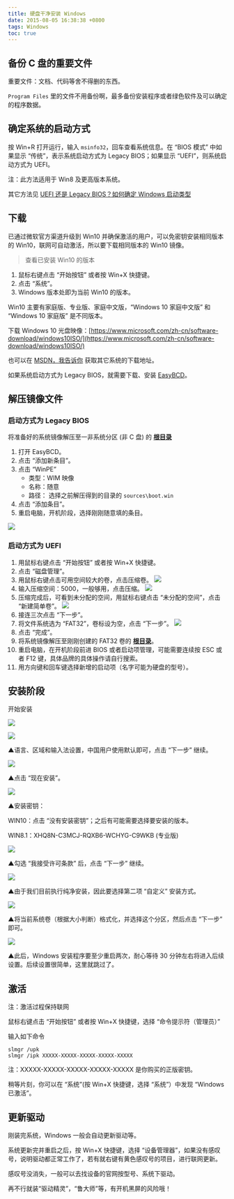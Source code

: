 ```yaml
---
title: 硬盘干净安装 Windows
date: 2015-08-05 16:38:38 +0800
tags: Windows
toc: true
---
```


## 备份 C 盘的重要文件

重要文件：文档、代码等舍不得删的东西。

`Program Files` 里的文件不用备份啊，最多备份安装程序或者绿色软件及可以确定的程序数据。

## 确定系统的启动方式

按 Win+R 打开运行，输入 `msinfo32`，回车查看系统信息。在 “BIOS 模式” 中如果显示 “传统”，表示系统启动方式为 Legacy BIOS；如果显示 “UEFI”，则系统启动方式为 UEFI。

注：此方法适用于 Win8 及更高版本系统。

其它方法见 [UEFI 还是 Legacy BIOS？如何确定 Windows 启动类型](http://wap.ithome.com/html/146588.htm)

## 下载

已通过微软官方渠道升级到 Win10 并确保激活的用户，可以免密钥安装相同版本的 Win10，联网可自动激活，所以要下载相同版本的 Win10 镜像。

> 查看已安装 Win10 的版本
>
1. 鼠标右键点击 “开始按钮” 或者按 Win+X 快捷键。
2. 点击 “系统”。
3. Windows 版本处即为当前 Win10 的版本。

Win10 主要有家庭版、专业版、家庭中文版，“Windows 10 家庭中文版” 和 “Windows 10 家庭版” 是不同版本。

下载 Windows 10 光盘映像：[https://www.microsoft.com/zh-cn/software-download/windows10ISO/](https://www.microsoft.com/zh-cn/software-download/windows10ISO/)

也可以在 [MSDN，我告诉你](http://msdn.itellyou.cn/) 获取其它系统的下载地址。

如果系统启动方式为 Legacy BIOS，就需要下载、安装 [EasyBCD](https://pan.baidu.com/s/1hsmEhSS)。

## 解压镜像文件

### 启动方式为 Legacy BIOS

将准备好的系统镜像解压至一非系统分区 (非 C 盘) 的 **[根目录](http://baike.sogou.com/v305005.htm?fromTitle=%E6%A0%B9%E7%9B%AE%E5%BD%95)**

1. 打开 EasyBCD。
2. 点击 “添加新条目”。
3. 点击 “WinPE”
    * 类型：WIM 映像
    * 名称：随意
    * 路径： 选择之前解压得到的目录的 `sources\boot.win`
4. 点击 “添加条目”。
5. 重启电脑，开机阶段，选择刚刚随意填的条目。

![](/assets/images/install-windows/easybcd.png)

### 启动方式为 UEFI

1. 用鼠标右键点击 “开始按钮” 或者按 Win+X 快捷键。
2. 点击 “磁盘管理”。
3. 用鼠标右键点击可用空间较大的卷，点击压缩卷。 ![](/assets/images/install-windows/1.png)
4. 输入压缩空间：5000，一般够用，点击压缩。 ![](/assets/images/install-windows/2.png)
5. 压缩完成后，可看到未分配的空间，用鼠标右键点击 “未分配的空间”，点击 “新建简单卷”。 ![](/assets/images/install-windows/3.png)
6. 接连三次点击 “下一步”。
7. 将文件系统选为 “FAT32”，卷标设为空，点击 “下一步”。 ![](/assets/images/install-windows/4.png)
8. 点击 “完成”。
9. 将系统镜像解压至刚刚创建的 FAT32 卷的 **[根目录](http://baike.sogou.com/v305005.htm?fromTitle=%E6%A0%B9%E7%9B%AE%E5%BD%95)**。
10. 重启电脑，在开机阶段前进 BIOS 或者启动项管理，可能需要连续按 ESC 或者 F12 键，具体品牌的具体操作请自行搜索。
11. 用方向键和回车键选择新增的启动项（名字可能为硬盘的型号）。

## 安装阶段

开始安装

![](/assets/images/install-windows/05.jpg)

![](/assets/images/install-windows/06.jpg)

▲语言、区域和输入法设置，中国用户使用默认即可，点击 “下一步” 继续。

![](/assets/images/install-windows/07.jpg)

▲点击 “现在安装”。

![](/assets/images/install-windows/08.jpg)

▲安装密钥：

WIN10：点击 “没有安装密钥”；之后有可能需要选择要安装的版本。

WIN8.1：XHQ8N-C3MCJ-RQXB6-WCHYG-C9WKB (专业版)

![](/assets/images/install-windows/09.jpg)

▲勾选 “我接受许可条款” 后，点击 “下一步” 继续。

![](/assets/images/install-windows/10.jpg)

▲由于我们目前执行纯净安装，因此要选择第二项 “自定义” 安装方式。

![](/assets/images/install-windows/11.jpg)

▲将当前系统卷（根据大小判断）格式化，并选择这个分区，然后点击 “下一步” 即可。

![](/assets/images/install-windows/12.jpg)

▲此后，Windows 安装程序要至少重启两次，耐心等待 30 分钟左右将进入后续设置。后续设置很简单，这里就跳过了。

## 激活

注：激活过程保持联网

鼠标右键点击 “开始按钮” 或者按 Win+X 快捷键，选择 “命令提示符（管理员）”

输入如下命令

``` batch
slmgr /upk
slmgr /ipk XXXXX-XXXXX-XXXXX-XXXXX-XXXXX
```

注：XXXXX-XXXXX-XXXXX-XXXXX-XXXXX 是你购买的正版密钥。

稍等片刻，你可以在 “系统”(按 Win+X 快捷键，选择 “系统”）中发现 “Windows 已激活”。

## 更新驱动

刚装完系统，Windows 一般会自动更新驱动等。

系统更新完并重启之后，按 Win+X 快捷键，选择 “设备管理器”，如果没有感叹号，说明驱动都正常工作了，若有就右键有黄色感叹号的项目，进行联网更新。

感叹号没消失，一般可以去找设备的官网按型号、系统下驱动。

再不行就装“驱动精灵”，“鲁大师”等，有开机黑屏的风险哦！
